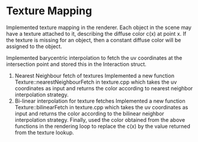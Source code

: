 # Texture Mapping

Implemented texture mapping in the renderer. Each object in the scene may have a texture attached to it, describing the diffuse color c(x) at point x. If the texture is missing for an object, then a constant diffuse color will be assigned to the object.

Implemented barycentric interpolation to fetch the uv coordinates at the intersection point and stored this in the Interaction struct.
1. Nearest Neighbour fetch of textures
Implemented a new function Texture::nearestNeighbourFetch in texture.cpp which takes the uv coordinates as input and returns the color according to nearest neighbor interpolation strategy.
2. Bi-linear interpolation for texture fetches
Implemented a new function Texture::bilinearFetch in texture.cpp which takes the uv coordinates as input and returns the color according to the bilinear neighbor interpolation strategy. Finally, used the color obtained from the above functions in the rendering loop to replace the c(x)
by the value returned from the texture lookup.